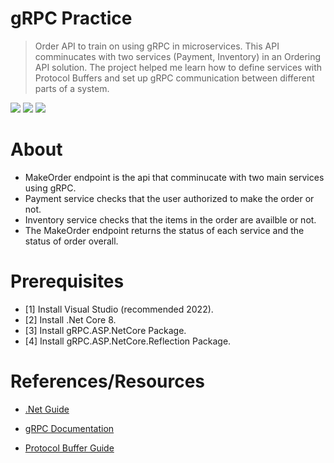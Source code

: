 # gRPC Practice
> Order API to train on using gRPC in microservices. This API comminucates with two services (Payment, Inventory) in an Ordering API solution. The project helped me learn how to define services with Protocol Buffers and set up gRPC communication between different parts of a system.

[![](http://img.shields.io/badge/framework-.NetCore-blue.svg?style=flat)](https://maven.apache.org/)
[![](http://img.shields.io/badge/language-CShap-brightgreen.svg?color=darkgreen)](https://www.oracle.com/java/technologies/downloads/)
![](https://img.shields.io/github/last-commit/kareem983/GRPC-Practice)

# About
- MakeOrder endpoint is the api that comminucate with two main services using gRPC.
- Payment service checks that the user authorized to make the order or not.
- Inventory service checks that the items in the order are availble or not.
- The MakeOrder endpoint returns the status of each service and the status of order overall.

# Prerequisites
- [1] Install Visual Studio (recommended 2022).
- [2] Install .Net Core 8.
- [3] Install gRPC.ASP.NetCore Package.
- [4] Install gRPC.ASP.NetCore.Reflection Package.

# References/Resources

- [.Net Guide](https://visualstudio.microsoft.com/vs/features/net-development/)
  
- [gRPC Documentation](https://grpc.io/docs/)
  
- [Protocol Buffer Guide](https://protobuf.dev/overview/)
  
  
